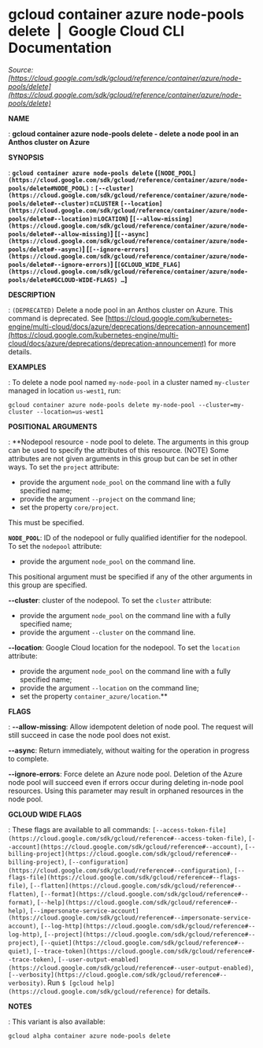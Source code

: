 # gcloud container azure node-pools delete  |  Google Cloud CLI Documentation

*Source: [https://cloud.google.com/sdk/gcloud/reference/container/azure/node-pools/delete](https://cloud.google.com/sdk/gcloud/reference/container/azure/node-pools/delete)*

**NAME**

: **gcloud container azure node-pools delete - delete a node pool in an Anthos cluster on Azure**

**SYNOPSIS**

: **`gcloud container azure node-pools delete` (`[NODE_POOL](https://cloud.google.com/sdk/gcloud/reference/container/azure/node-pools/delete#NODE_POOL)` : `[--cluster](https://cloud.google.com/sdk/gcloud/reference/container/azure/node-pools/delete#--cluster)`=`CLUSTER` `[--location](https://cloud.google.com/sdk/gcloud/reference/container/azure/node-pools/delete#--location)`=`LOCATION`) [`[--allow-missing](https://cloud.google.com/sdk/gcloud/reference/container/azure/node-pools/delete#--allow-missing)`] [`[--async](https://cloud.google.com/sdk/gcloud/reference/container/azure/node-pools/delete#--async)`] [`[--ignore-errors](https://cloud.google.com/sdk/gcloud/reference/container/azure/node-pools/delete#--ignore-errors)`] [`[GCLOUD_WIDE_FLAG](https://cloud.google.com/sdk/gcloud/reference/container/azure/node-pools/delete#GCLOUD-WIDE-FLAGS) …`]**

**DESCRIPTION**

: `(DEPRECATED)` Delete a node pool in an Anthos cluster on Azure.
This command is deprecated. See [https://cloud.google.com/kubernetes-engine/multi-cloud/docs/azure/deprecations/deprecation-announcement](https://cloud.google.com/kubernetes-engine/multi-cloud/docs/azure/deprecations/deprecation-announcement)
for more details.

**EXAMPLES**

: To delete a node pool named ``my-node-pool`` in
a cluster named ``my-cluster`` managed in
location ``us-west1``, run:

```
gcloud container azure node-pools delete my-node-pool --cluster=my-cluster --location=us-west1
```

**POSITIONAL ARGUMENTS**

: **Nodepool resource - node pool to delete. The arguments in this group can be used
to specify the attributes of this resource. (NOTE) Some attributes are not given
arguments in this group but can be set in other ways.
To set the `project` attribute:

- provide the argument `node_pool` on the command line with a fully
specified name;
- provide the argument `--project` on the command line;
- set the property `core/project`.

This must be specified.

**`NODE_POOL`**:
ID of the nodepool or fully qualified identifier for the nodepool.
To set the `nodepool` attribute:

- provide the argument `node_pool` on the command line.

This positional argument must be specified if any of the other arguments in this
group are specified.

**--cluster**:
cluster of the nodepool.
To set the `cluster` attribute:

- provide the argument `node_pool` on the command line with a fully
specified name;
- provide the argument `--cluster` on the command line.

**--location**:
Google Cloud location for the nodepool.
To set the `location` attribute:

- provide the argument `node_pool` on the command line with a fully
specified name;
- provide the argument `--location` on the command line;
- set the property `container_azure/location`.**

**FLAGS**

: **--allow-missing**:
Allow idempotent deletion of node pool. The request will still succeed in case
the node pool does not exist.

**--async**:
Return immediately, without waiting for the operation in progress to complete.

**--ignore-errors**:
Force delete an Azure node pool. Deletion of the Azure node pool will succeed
even if errors occur during deleting in-node pool resources. Using this
parameter may result in orphaned resources in the node pool.

**GCLOUD WIDE FLAGS**

: These flags are available to all commands: `[--access-token-file](https://cloud.google.com/sdk/gcloud/reference#--access-token-file)`,
`[--account](https://cloud.google.com/sdk/gcloud/reference#--account)`, `[--billing-project](https://cloud.google.com/sdk/gcloud/reference#--billing-project)`,
`[--configuration](https://cloud.google.com/sdk/gcloud/reference#--configuration)`,
`[--flags-file](https://cloud.google.com/sdk/gcloud/reference#--flags-file)`,
`[--flatten](https://cloud.google.com/sdk/gcloud/reference#--flatten)`, `[--format](https://cloud.google.com/sdk/gcloud/reference#--format)`, `[--help](https://cloud.google.com/sdk/gcloud/reference#--help)`, `[--impersonate-service-account](https://cloud.google.com/sdk/gcloud/reference#--impersonate-service-account)`,
`[--log-http](https://cloud.google.com/sdk/gcloud/reference#--log-http)`,
`[--project](https://cloud.google.com/sdk/gcloud/reference#--project)`, `[--quiet](https://cloud.google.com/sdk/gcloud/reference#--quiet)`, `[--trace-token](https://cloud.google.com/sdk/gcloud/reference#--trace-token)`, `[--user-output-enabled](https://cloud.google.com/sdk/gcloud/reference#--user-output-enabled)`,
`[--verbosity](https://cloud.google.com/sdk/gcloud/reference#--verbosity)`.
Run `$ [gcloud help](https://cloud.google.com/sdk/gcloud/reference)` for details.

**NOTES**

: This variant is also available:

```
gcloud alpha container azure node-pools delete
```